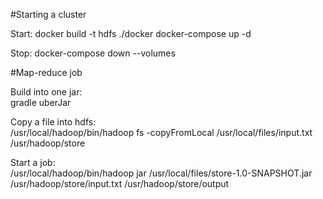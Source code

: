 #Starting a cluster

Start:
docker build -t hdfs ./docker
docker-compose up -d

Stop:
docker-compose down --volumes

#Map-reduce job

Build into one jar:<br/>
gradle uberJar

Copy a file into hdfs:<br/>
/usr/local/hadoop/bin/hadoop fs -copyFromLocal /usr/local/files/input.txt /usr/hadoop/store

Start a job:<br/>
/usr/local/hadoop/bin/hadoop jar /usr/local/files/store-1.0-SNAPSHOT.jar /usr/hadoop/store/input.txt /usr/hadoop/store/output
